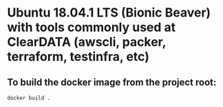 Ubuntu 18.04.1 LTS (Bionic Beaver) with tools commonly used at ClearDATA (awscli, packer, terraform, testinfra, etc)
=====

To build the docker image from the project root:
-----

`docker build .`